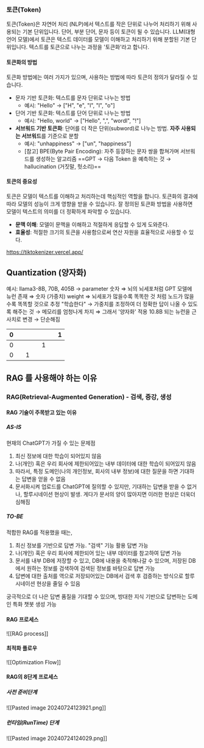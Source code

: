 ### 토큰(Token)
토큰(Token)은 자연어 처리 (NLP)에서 텍스트를 작은 단위로 나누어 처리하기 위해 사용되는 기본 단위입니다. 단어, 부분 단어, 문자 등이 토큰이 될 수 있습니다.
	LLM(대형 언어 모델)에서 토큰은 텍스트 데이터를 모델이 이해하고 처리하기 위해 분할된 기본 단위입니다. 텍스트를 토큰으로 나누는 과정을 '토큰화'라고 합니다.
#### 토큰화의 방법
토큰화 방법에는 여러 가지가 있으며, 사용하는 방법에 따라 토큰의 정의가 달라질 수 있습니다.
- 문자 기반 토큰화: 텍스트를 문자 단위로 나누는 방법
	- 예시: "Hello" → ["H", "e", "l", "l", "o"]
- 단어 기반 토큰화: 텍스트를 단어 단위로 나누는 방법
	- 예시: "Hello, world" → ["Hello", ",", "wordl", "!"]
- **서브워드 기반 토큰화**: 단어를 더 작은 단위(subword)로 나누는 방법. **자주 사용되는 서브워드**를 기준으로 분할
	- 예시: "unhappiness" → ["un", "happiness"]
	- [참고] BPE(Byte Pair Encoding): 자주 등장하는 문자 쌍을 합쳐가며 서브워드를 생성하는 알고리즘 
	==GPT → 다음 Token 을 예측하는 것 → hallucination (거짓말, 헛소리)==

#### 토큰의 중요성
토큰은 모델이 텍스트를 이해하고 처리하는데 핵심적인 역할을 합니다. 토큰화의 결과에 따라 모델의 성능이 크게 영향을 받을 수 있습니다. 잘 정의된 토큰화 방법을 사용하면 모델이 텍스트의 의미를 더 정확하게 파악할 수 있습니다.
- **문맥 이해**: 모델이 문맥을 이해하고 적절하게 응답할 수 있게 도와준다.
- **효율성**: 적절한 크기의 토큰을 사용함으로써 연산 자원을 효율적으로 사용할 수 있다.

https://tiktokenizer.vercel.app/



## Quantization (양자화)
예시: llama3-8B, 70B, 405B 
	→ parameter 숫자 
		⇒ 뇌의 뇌세포처럼 GPT 모델에 뉴런 존재 
		⇒ 숫자 (가중치) weight 
		⇒ 뇌세포가 많을수록 똑똑한 것 처럼 노드가 많을수록 똑똑할 것으로 추정 
		"학습한다" → 가중치를 조정하여 더 정확한 답이 나올 수 있도록 해주는 것 
		→ 메모리를 엄청나게 차지
	⇒ 그래서 '양자화' 적용
	10.8B 되는 뉴런을 근사치로 변경 → 단순해짐 
	
| 0   |     |     |     |     |     | 1   |
| --- | --- | --- | --- | --- | --- | --- |
| 0   |     |     |     | 1   |     |     |
| 0   |     | 1   |     |     |     |     |

## RAG 를 사용해야 하는 이유
### RAG(Retrieval-Augmented Generation) - 검색, 증강, 생성
#### RAG 기술이 주목받고 있는 이유

##### AS-IS
현재의 ChatGPT가 가질 수 있는 문제점
1. 최신 정보에 대한 학습이 되어있지 않음
2. 나(개인) 혹은 우리 회사에 제한되어있는 내부 데이터에 대한 학습이 되어있지 않음
3. 따라서, 특정 도메인(나의 개인정보, 회사의 내부 정보)에 대한 질문을 하면 기대하는 답변을 얻을 수 없음
4. 문서화시켜 업로드를 ChatGPT에 질의할 수 있지만, 기대하는 답변을 받을 수 없거나, 할루시네이션 현상이 발생.
   게다가 문서의 양이 많아지면 이러한 현상은 더욱더 심해짐

##### TO-BE
적합한 RAG를 적용했을 때는,
1. 최신 정보를 기반으로 답변 가능. "검색" 기능 활용 답변 가능
2. 나(개인) 혹은 우리 회사에 제한되어 있는 내부 데이터를 참고하여 답변 가능 
3. 문서를 내부 DB에 저장할 수 있고, DB에 내용을 축적해나갈 수 있으며, 저장된 DB에서 원하는 정보를 검색하여 검색된 정보를 바탕으로 답변 가능
4. 답변에 대한 출처를 역으로 저장되어있는 DB에서 검색 후 검증하는 방식으로 할루시네이션 현상을 줄일 수 있음

궁극적으로 더 나은 답변 품질을 기대할 수 있으며, 방대한 지식 기반으로 답변하는 도메인 특화 챗봇 생성 가능 


#### RAG 프로세스
![[RAG process]]


#### 최적화 플로우
![[Optimization Flow]]


#### RAG의 8단계 프로세스
##### 사전 준비단계
![[Pasted image 20240724123921.png]]


##### 런타임(RunTime) 단계  
![[Pasted image 20240724124029.png]]
  